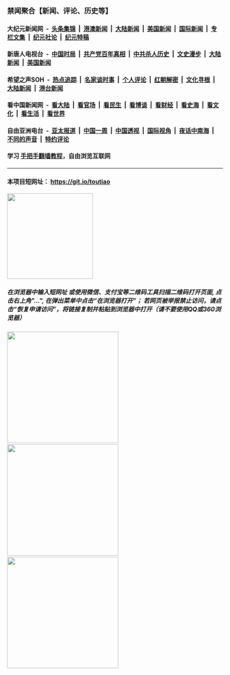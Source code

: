 ### 禁闻聚合【新闻、评论、历史等】

#### 大纪元新闻网 &nbsp;-&nbsp; [头条集锦](indexes/E头条集锦.md?t=02081202) &nbsp;|&nbsp; [港澳新闻](indexes/E港澳新闻.md?t=02081202)  &nbsp;|&nbsp; [大陆新闻](indexes/E大陆新闻.md?t=02081202) &nbsp;|&nbsp; [美国新闻](indexes/E美国新闻.md?t=02081202) &nbsp;|&nbsp; [国际新闻](indexes/E国际新闻.md?t=02081202) &nbsp;|&nbsp; [专栏文集](indexes/E专栏文集.md?t=02081202) &nbsp;|&nbsp; [纪元社论](indexes/E纪元社论.md?t=02081202) &nbsp;|&nbsp; [纪元特稿](indexes/E纪元特稿.md?t=02081202) 

#### 新唐人电视台 &nbsp;-&nbsp; [中国时局](indexes/N中国时局.md?t=02081202) &nbsp;|&nbsp; [共产党百年真相](indexes/N共产党百年真相.md?t=02081202) &nbsp;|&nbsp; [中共杀人历史](indexes/N中共杀人历史.md?t=02081202) &nbsp;|&nbsp; [文史漫步](indexes/N文史漫步.md?t=02081202) &nbsp;|&nbsp; [大陆新闻](indexes/N大陆新闻.md?t=02081202) &nbsp;|&nbsp; [美国新闻](indexes/N美国新闻.md?t=02081202)

#### 希望之声SOH &nbsp;-&nbsp; [热点追踪](indexes/H热点追踪.md?t=02081202) &nbsp;|&nbsp; [名家谈时事](indexes/H名家谈时事.md?t=02081202) &nbsp;|&nbsp; [个人评论](indexes/H个人评论.md?t=02081202)  &nbsp;|&nbsp; [红朝解密](indexes/H红朝解密.md?t=02081202) &nbsp;|&nbsp; [文化寻根](indexes/H文化寻根.md?t=02081202) &nbsp;|&nbsp; [大陆新闻](indexes/H大陆新闻.md?t=02081202) &nbsp;|&nbsp; [港台新闻](indexes/H港台新闻.md?t=02081202)

#### 看中国新闻网 &nbsp;-&nbsp; [看大陆](indexes/S看大陆.md?t=02081202) &nbsp;|&nbsp; [看官场](indexes/S看官场.md?t=02081202) &nbsp;|&nbsp; [看民生](indexes/S看民生.md?t=02081202)  &nbsp;|&nbsp; [看博谈](indexes/S看博谈.md?t=02081202) &nbsp;|&nbsp; [看财经](indexes/S看财经.md?t=02081202) &nbsp;|&nbsp; [看史海](indexes/S看史海.md?t=02081202) &nbsp;|&nbsp; [看文化](indexes/S看文化.md?t=02081202) &nbsp;|&nbsp; [看生活](indexes/S看生活.md?t=02081202) &nbsp;|&nbsp; [看世界](indexes/S看世界.md?t=02081202)

#### 自由亚洲电台 &nbsp;-&nbsp; [亚太报道](indexes/R亚太报道.md?t=02081202) &nbsp;|&nbsp; [中国一周](indexes/R中国一周.md?t=02081202) &nbsp;|&nbsp; [中国透视](indexes/R中国透视.md?t=02081202)  &nbsp;|&nbsp; [国际视角](indexes/R国际视角.md?t=02081202) &nbsp;|&nbsp; [夜话中南海](indexes/R夜话中南海.md?t=02081202) &nbsp;|&nbsp; [不同的声音](indexes/R不同的声音.md?t=02081202) &nbsp;|&nbsp; [特约评论](indexes/R特约评论.md?t=02081202)

#### 学习 [手把手翻墙教程](https://github.com/gfw-breaker/guides/wiki)，自由浏览互联网

----

#### 本项目短网址： https://git.io/toutiao
<img src="https://raw.githubusercontent.com/gfw-breaker/banned-news/master/scripts/img/qr.png" width="200px"/>  

##### 在浏览器中输入短网址 或使用微信、支付宝等二维码工具扫描二维码打开页面, 点击右上角"...", 在弹出菜单中点击“在浏览器打开”； 若网页被举报禁止访问，请点击“恢复申请访问”，将链接复制并粘贴到浏览器中打开（请不要使用QQ或360浏览器）

<img src="https://raw.githubusercontent.com/gfw-breaker/banned-news/master/scripts/img/1.png" width="260px"/> &nbsp; <img src="https://raw.githubusercontent.com/gfw-breaker/banned-news/master/scripts/img/2.png" width="260px"/> &nbsp; <img src="https://raw.githubusercontent.com/gfw-breaker/banned-news/master/scripts/img/3.png" width="260px"/>

